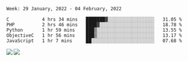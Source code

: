 <!--START_SECTION:waka-->
```text
Week: 29 January, 2022 - 04 February, 2022

C            4 hrs 34 mins   ███████▓░░░░░░░░░░░░░░░░░   31.05 % 
PHP          2 hrs 46 mins   ████▓░░░░░░░░░░░░░░░░░░░░   18.78 % 
Python       1 hr 59 mins    ███▒░░░░░░░░░░░░░░░░░░░░░   13.55 % 
ObjectiveC   1 hr 56 mins    ███▒░░░░░░░░░░░░░░░░░░░░░   13.17 % 
JavaScript   1 hr 7 mins     ██░░░░░░░░░░░░░░░░░░░░░░░   07.68 % 
```
<!--END_SECTION:waka-->
<a href="https://github.com/anuraghazra/github-readme-stats">
  <img align="left" src="https://github-readme-stats.vercel.app/api?username=Tanesan&count_private=true&show_icons=true" />
<img align="left" src="https://github-readme-stats.vercel.app/api/top-langs/?username=Tanesan" />
</a>
